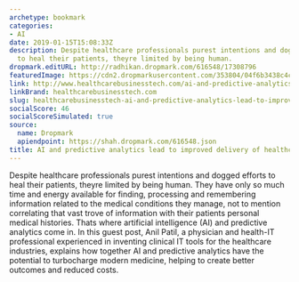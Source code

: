 ```yaml
---
archetype: bookmark
categories:
- AI
date: 2019-01-15T15:08:33Z
description: Despite healthcare professionals purest intentions and dogged efforts
  to heal their patients, theyre limited by being human.
dropmark.editURL: http://radhikan.dropmark.com/616548/17308796
featuredImage: https://cdn2.dropmarkusercontent.com/353804/04f6b3438c4cbb6f56cb678391960af981cbef0075b19428d39f12c9da8257d4/thumbnail/AI%20and%20predictive%20analytics.JPG?Expires=1557430063&Signature=jBm2qBEVdkxXvp5d3G3Hn1x1B2DkOvL0x1oUYApp8BVGV5FUXpuUf7TM6Nx6MEDnUnDPsxjQKp9NtKgn~mgc-FrWZw4jQnQ40e9aDlSrGUulxDAuErNrBSmrMmsYEeiRWzlGNUEXMSoo8~jvuQS32kF8G6fI2E902zH9PjBI3vsfjB-ETOs5l5DXw0vDjLChbBxKXrFoi2lidRLdxTMdK6vdxsQal1PsVf5yBFS1NnMk1ReMBdr9lcAvBZGRafzbDHZVefSQc5PRinFYd-UzM79yuftLOdqxJpTJr~apj0-HnnDLA7BesY1UDXL8grVbK4yMkLeTsOiqV38p~z0VZQ__&Key-Pair-Id=APKAITQYWVEN757ZA4KQ
link: http://www.healthcarebusinesstech.com/ai-and-predictive-analytics-lead-to-improved-delivery-of-healthcare-services/
linkBrand: healthcarebusinesstech.com
slug: healthcarebusinesstech-ai-and-predictive-analytics-lead-to-improved-delivery-of-healthcare-services
socialScore: 46
socialScoreSimulated: true
source:
  name: Dropmark
  apiendpoint: https://shah.dropmark.com/616548.json
title: AI and predictive analytics lead to improved delivery of healthcare services
---
```

Despite healthcare professionals purest intentions and dogged efforts to heal their patients, theyre limited by being human. They have only so much time and energy available for finding, processing and remembering information related to the medical conditions they manage, not to mention correlating that vast trove of information with their patients personal medical histories. Thats where artificial intelligence (AI) and predictive analytics come in. In this guest post, Anil Patil, a physician and health-IT professional experienced in inventing clinical IT tools for the healthcare industries, explains how together AI and predictive analytics have the potential to turbocharge modern medicine, helping to create better outcomes and reduced costs.

